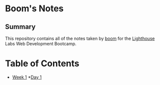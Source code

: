 # Boom's Notes

## Summary 

This repository contains all of the notes taken by [boom](https://github.com/Ssangbomb) for the [Lighthouse](https://www.lighthouselabs.ca/) Labs Web Development Bootcamp.

# Table of Contents
* [Week 1](/Week_1)
  *[Day 1](/Week_1/Day_1)
